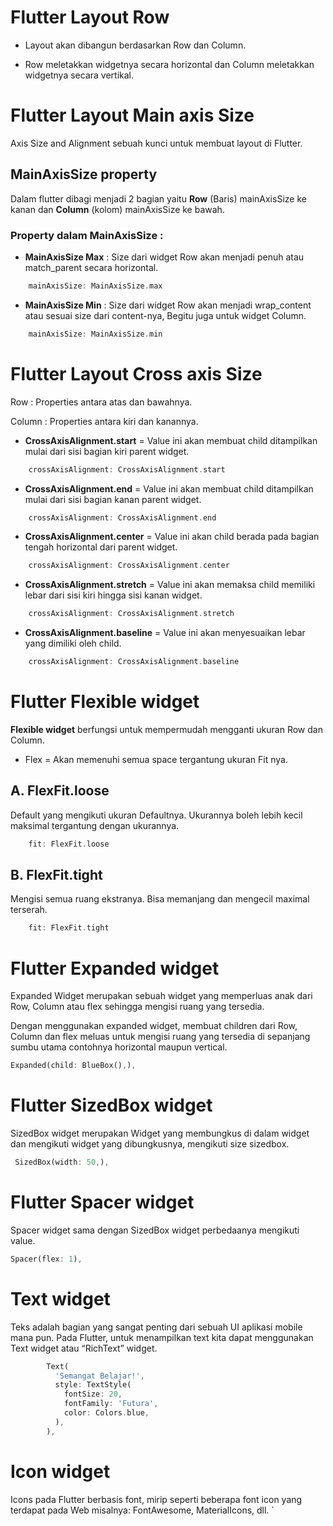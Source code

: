 # __Flutter Layout Row__

- Layout akan dibangun berdasarkan Row dan Column.

- Row meletakkan widgetnya secara horizontal dan Column meletakkan widgetnya secara vertikal.


# __Flutter Layout Main axis Size__
Axis Size and Alignment sebuah kunci untuk membuat layout di Flutter.

## __MainAxisSize property__

Dalam flutter dibagi menjadi 2 bagian yaitu __Row__ (Baris) mainAxisSize ke kanan dan __Column__ (kolom) mainAxisSize ke bawah.

### __Property dalam MainAxisSize :__ 

- __MainAxisSize Max__ : Size dari widget Row akan menjadi penuh atau match_parent secara horizontal.

```dart
    mainAxisSize: MainAxisSize.max
```
- __MainAxisSize Min__ : Size dari widget Row akan menjadi wrap_content atau sesuai size dari content-nya, Begitu juga untuk widget Column.

```dart
    mainAxisSize: MainAxisSize.min
```

# __Flutter Layout Cross axis Size__
Row : Properties antara atas dan bawahnya. 

Column : Properties antara kiri dan kanannya. 

- __CrossAxisAlignment.start__ =  Value ini akan membuat child ditampilkan mulai dari sisi bagian kiri parent widget. 
```dart 
    crossAxisAlignment: CrossAxisAlignment.start
```
- __CrossAxisAlignment.end__ = Value ini akan membuat child ditampilkan mulai dari sisi bagian kanan parent widget.

```dart 
    crossAxisAlignment: CrossAxisAlignment.end
```

- __CrossAxisAlignment.center__ = Value ini akan child berada pada bagian tengah horizontal dari parent widget.
```dart 
    crossAxisAlignment: CrossAxisAlignment.center
```

- __CrossAxisAlignment.stretch__ = Value ini akan memaksa child memiliki lebar dari sisi kiri hingga sisi kanan widget.
```dart 
    crossAxisAlignment: CrossAxisAlignment.stretch
```

- __CrossAxisAlignment.baseline__ = Value ini akan menyesuaikan lebar yang dimiliki oleh child.
```dart 
    crossAxisAlignment: CrossAxisAlignment.baseline
```

# __Flutter Flexible widget__
__Flexible widget__ berfungsi untuk mempermudah mengganti ukuran Row dan Column. 

- Flex = Akan memenuhi semua space tergantung ukuran Fit nya.

## __A. FlexFit.loose__ 

Default yang mengikuti ukuran Defaultnya. Ukurannya boleh lebih kecil maksimal tergantung dengan ukurannya.  

```dart
    fit: FlexFit.loose
```

## __B. FlexFit.tight__
 Mengisi semua ruang ekstranya. Bisa memanjang dan mengecil maximal terserah.

```dart
    fit: FlexFit.tight
```

# __Flutter Expanded widget__
Expanded Widget merupakan sebuah widget yang memperluas anak dari Row, Column atau flex sehingga mengisi ruang yang tersedia.

Dengan menggunakan expanded widget, membuat children dari Row, Column dan flex meluas untuk mengisi ruang yang tersedia di sepanjang sumbu utama contohnya horizontal maupun vertical.

```dart 
Expanded(child: BlueBox(),),
```

# __Flutter SizedBox widget__

SizedBox widget merupakan Widget yang membungkus di dalam widget dan mengikuti widget yang dibungkusnya, mengikuti size sizedbox. 

```dart 
 SizedBox(width: 50,),
```

# __Flutter Spacer widget__

Spacer widget sama dengan SizedBox widget perbedaanya mengikuti value.

```dart
Spacer(flex: 1),
```

# __Text widget__
Teks adalah bagian yang sangat penting dari sebuah UI aplikasi mobile mana pun. Pada Flutter, untuk menampilkan text kita dapat menggunakan Text widget atau “RichText” widget. 

```dart 
        Text(
          'Semangat Belajar!',
          style: TextStyle(
            fontSize: 20,
            fontFamily: 'Futura',
            color: Colors.blue,
          ),
        ),
```

# __Icon widget__

Icons pada Flutter berbasis font, mirip seperti beberapa font icon yang terdapat pada Web misalnya: FontAwesome, MaterialIcons, dll. `
